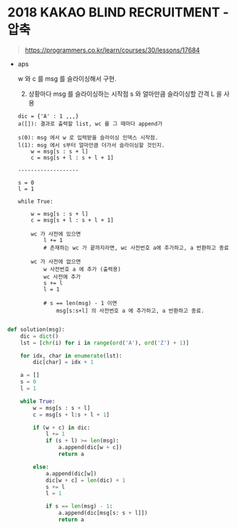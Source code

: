 # 2018 KAKAO BLIND RECRUITMENT - 압축

> https://programmers.co.kr/learn/courses/30/lessons/17684



- aps

  w 와 c 를 msg 를 슬라이싱해서 구현.

  2. 상황마다 msg 를 슬라이싱하는 시작점 s 와 얼마만큼 슬라이싱할 간격 L 을 사용

  ```
  dic = {'A' : 1 ,,,}
  a([]): 결과로 출력할 list, wc 를 그 때마다 append가
  
  s(0): msg 에서 w 로 입력받을 슬라이싱 인덱스 시작점.
  l(1): msg 에서 s부터 얼마만큼 더가서 슬라이싱할 것인지.
      w = msg[s : s + l]
      c = msg[s + l : s + l + 1]
  
  -------------------
  
  s = 0
  l = 1
  
  while True:
  
      w = msg[s : s + l]
      c = msg[s + l : s + l + 1]
  
      wc 가 사전에 있으면
          l += 1
          # 존재하는 wc 가 끝까지라면, wc 사전번호 a에 추가하고, a 반환하고 종료
  
      wc 가 사전에 없으면
          w 사전번호 a 에 추가 (출력용)
          wc 사전에 추가
          s += l
          l = 1
  
          # s == len(msg) - 1 이면
              msg[s:s+l] 의 사전번호 a 에 추가하고, a 반환하고 종료.
  
  
  ```

  


```python
def solution(msg):
    dic = dict()
    lst = [chr(i) for i in range(ord('A'), ord('Z') + 1)]

    for idx, char in enumerate(lst):
        dic[char] = idx + 1

    a = []
    s = 0
    l = 1

    while True:
        w = msg[s : s + l]
        c = msg[s + l:s + l + 1]

        if (w + c) in dic:
            l += 1
            if (s + l) >= len(msg):
                a.append(dic[w + c])
                return a

        else:
            a.append(dic[w])
            dic[w + c] = len(dic) + 1
            s += l
            l = 1

            if s == len(msg) - 1:
                a.append(dic[msg[s: s + l]])
                return a
```



